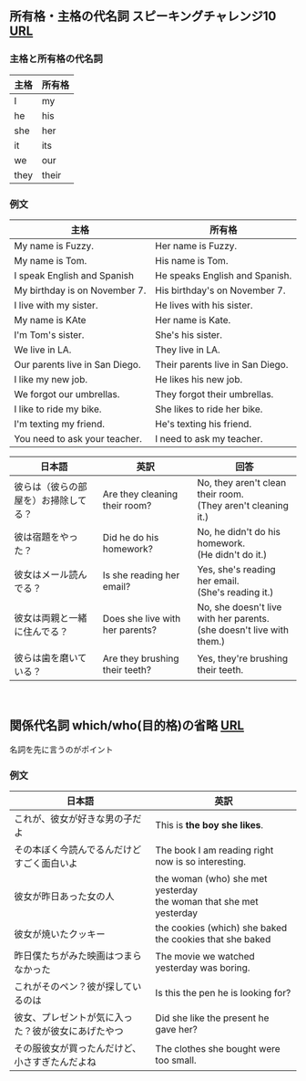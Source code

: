 ## 所有格・主格の代名詞 スピーキングチャレンジ10 [URL](https://youtu.be/XU4I3mh-sDM)  
### 主格と所有格の代名詞
| 主格 | 所有格 |
----|---- 
| I | my |
| he | his |
| she | her |
| it | its |
| we | our |
| they | their |  
  
### 例文
| 主格 | 所有格 |
----|----  
| My name is Fuzzy. | Her name is Fuzzy. |
| My name is Tom. | His name is Tom. |
| I speak English and Spanish | He speaks English and Spanish. |
| My birthday is on November 7. | His birthday's on November 7. |
| I live with my sister. | He lives with his sister. |
| My name is KAte | Her name is Kate. |  　
| I'm Tom's sister. | She's his sister. |  　
| We live in LA. | They live in LA. |  　
| Our parents live in San Diego. | Their parents live in San Diego. |  　
| I like my new job. | He likes his new job. |  　
| We forgot our umbrellas. | They forgot their umbrellas. |  　
| I like to ride my bike. | She likes to ride her bike. |  　
| I'm texting my friend. | He's texting his friend. |  　
| You need to ask your teacher. | I need to ask my teacher. |  　

| 日本語 | 英訳 | 回答 |  
----|----|----  
| 彼らは（彼らの部屋を）お掃除してる？ | Are they cleaning their room? | No, they aren't clean their room.<br>(They aren't cleaning it.) |  
| 彼は宿題をやった？ | Did he do his homework? | No, he didn't do his homework. <br>(He didn't do it.) |  
| 彼女はメール読んでる？ | Is she reading her email? | Yes, she's reading her email. <br>(She's reading it.) |  
| 彼女は両親と一緒に住んでる？ | Does she live with her parents? | No, she doesn't live with her parents.<br>(she doesn't live with them.) |  
| 彼らは歯を磨いている？ | Are they brushing their teeth? | Yes, they're brushing their teeth. |  
<br>
  
## 関係代名詞 which/who(目的格)の省略 [URL](https://youtu.be/JqF99DZlkws)  
名詞を先に言うのがポイント  
### 例文  
| 日本語 | 英訳 |
----|----  
| これが、彼女が好きな男の子だよ | This is **the boy she likes**. |
| その本ぼく今読んでるんだけどすごく面白いよ | The book I am reading right now is so interesting. |  
| 彼女が昨日あった女の人 | the woman (who) she met yesterday<br>the woman that she met yesterday |  
| 彼女が焼いたクッキー | the cookies (which) she baked<br>the cookies that she baked |  
| 昨日僕たちがみた映画はつまらなかった | The movie we watched yesterday was boring. |  
| これがそのペン？彼が探しているのは | Is this the pen he is looking for? |  
| 彼女、プレゼントが気に入った？彼が彼女にあげたやつ | Did she like the present he gave her? |  
| その服彼女が買ったんだけど、小さすぎたんだよね | The clothes she bought were too small. |  
